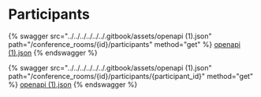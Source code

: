 # Participants

{% swagger src="../../../../../../.gitbook/assets/openapi (1).json" path="/conference_rooms/{id}/participants" method="get" %}
[openapi (1).json](<../../../../../../.gitbook/assets/openapi (1).json>)
{% endswagger %}

{% swagger src="../../../../../../.gitbook/assets/openapi (1).json" path="/conference_rooms/{id}/participants/{participant_id}" method="get" %}
[openapi (1).json](<../../../../../../.gitbook/assets/openapi (1).json>)
{% endswagger %}
